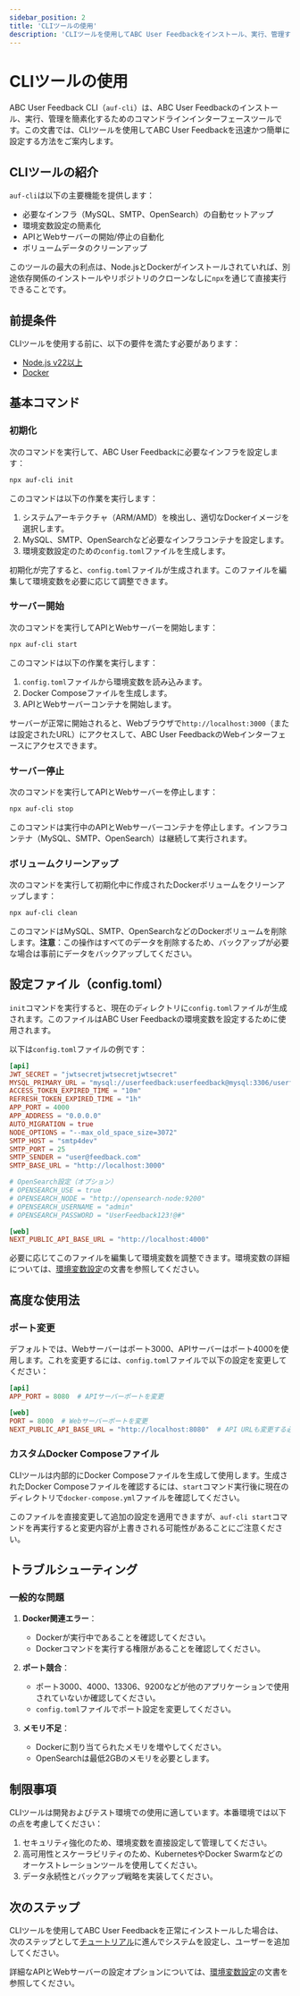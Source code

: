 ```yaml
---
sidebar_position: 2
title: 'CLIツールの使用'
description: 'CLIツールを使用してABC User Feedbackをインストール、実行、管理する方法をご案内します。'
---
```


# CLIツールの使用

ABC User Feedback CLI（`auf-cli`）は、ABC User Feedbackのインストール、実行、管理を簡素化するためのコマンドラインインターフェースツールです。この文書では、CLIツールを使用してABC User Feedbackを迅速かつ簡単に設定する方法をご案内します。

## CLIツールの紹介

`auf-cli`は以下の主要機能を提供します：

- 必要なインフラ（MySQL、SMTP、OpenSearch）の自動セットアップ
- 環境変数設定の簡素化
- APIとWebサーバーの開始/停止の自動化
- ボリュームデータのクリーンアップ

このツールの最大の利点は、Node.jsとDockerがインストールされていれば、別途依存関係のインストールやリポジトリのクローンなしに`npx`を通じて直接実行できることです。

## 前提条件

CLIツールを使用する前に、以下の要件を満たす必要があります：

- [Node.js v22以上](https://nodejs.org/en/download/)
- [Docker](https://docs.docker.com/desktop/)

## 基本コマンド

### 初期化

次のコマンドを実行して、ABC User Feedbackに必要なインフラを設定します：

```bash
npx auf-cli init
```

このコマンドは以下の作業を実行します：

1. システムアーキテクチャ（ARM/AMD）を検出し、適切なDockerイメージを選択します。
2. MySQL、SMTP、OpenSearchなど必要なインフラコンテナを設定します。
3. 環境変数設定のための`config.toml`ファイルを生成します。

初期化が完了すると、`config.toml`ファイルが生成されます。このファイルを編集して環境変数を必要に応じて調整できます。

### サーバー開始

次のコマンドを実行してAPIとWebサーバーを開始します：

```bash
npx auf-cli start
```

このコマンドは以下の作業を実行します：

1. `config.toml`ファイルから環境変数を読み込みます。
2. Docker Composeファイルを生成します。
3. APIとWebサーバーコンテナを開始します。

サーバーが正常に開始されると、Webブラウザで`http://localhost:3000`（または設定されたURL）にアクセスして、ABC User FeedbackのWebインターフェースにアクセスできます。

### サーバー停止

次のコマンドを実行してAPIとWebサーバーを停止します：

```bash
npx auf-cli stop
```

このコマンドは実行中のAPIとWebサーバーコンテナを停止します。インフラコンテナ（MySQL、SMTP、OpenSearch）は継続して実行されます。

### ボリュームクリーンアップ

次のコマンドを実行して初期化中に作成されたDockerボリュームをクリーンアップします：

```bash
npx auf-cli clean
```

このコマンドはMySQL、SMTP、OpenSearchなどのDockerボリュームを削除します。**注意**：この操作はすべてのデータを削除するため、バックアップが必要な場合は事前にデータをバックアップしてください。

## 設定ファイル（config.toml）

`init`コマンドを実行すると、現在のディレクトリに`config.toml`ファイルが生成されます。このファイルはABC User Feedbackの環境変数を設定するために使用されます。

以下は`config.toml`ファイルの例です：

```toml
[api]
JWT_SECRET = "jwtsecretjwtsecretjwtsecret"
MYSQL_PRIMARY_URL = "mysql://userfeedback:userfeedback@mysql:3306/userfeedback"
ACCESS_TOKEN_EXPIRED_TIME = "10m"
REFRESH_TOKEN_EXPIRED_TIME = "1h"
APP_PORT = 4000
APP_ADDRESS = "0.0.0.0"
AUTO_MIGRATION = true
NODE_OPTIONS = "--max_old_space_size=3072"
SMTP_HOST = "smtp4dev"
SMTP_PORT = 25
SMTP_SENDER = "user@feedback.com"
SMTP_BASE_URL = "http://localhost:3000"

# OpenSearch設定（オプション）
# OPENSEARCH_USE = true
# OPENSEARCH_NODE = "http://opensearch-node:9200"
# OPENSEARCH_USERNAME = "admin"
# OPENSEARCH_PASSWORD = "UserFeedback123!@#"

[web]
NEXT_PUBLIC_API_BASE_URL = "http://localhost:4000"
```

必要に応じてこのファイルを編集して環境変数を調整できます。環境変数の詳細については、[環境変数設定](./04-configuration.md)の文書を参照してください。

## 高度な使用法

### ポート変更

デフォルトでは、Webサーバーはポート3000、APIサーバーはポート4000を使用します。これを変更するには、`config.toml`ファイルで以下の設定を変更してください：

```toml
[api]
APP_PORT = 8080  # APIサーバーポートを変更

[web]
PORT = 8000  # Webサーバーポートを変更
NEXT_PUBLIC_API_BASE_URL = "http://localhost:8080"  # API URLも変更する必要があります
```

### カスタムDocker Composeファイル

CLIツールは内部的にDocker Composeファイルを生成して使用します。生成されたDocker Composeファイルを確認するには、`start`コマンド実行後に現在のディレクトリで`docker-compose.yml`ファイルを確認してください。

このファイルを直接変更して追加の設定を適用できますが、`auf-cli start`コマンドを再実行すると変更内容が上書きされる可能性があることにご注意ください。

## トラブルシューティング

### 一般的な問題

1. **Docker関連エラー**：

   - Dockerが実行中であることを確認してください。
   - Dockerコマンドを実行する権限があることを確認してください。

2. **ポート競合**：

   - ポート3000、4000、13306、9200などが他のアプリケーションで使用されていないか確認してください。
   - `config.toml`ファイルでポート設定を変更してください。

3. **メモリ不足**：
   - Dockerに割り当てられたメモリを増やしてください。
   - OpenSearchは最低2GBのメモリを必要とします。

## 制限事項

CLIツールは開発およびテスト環境での使用に適しています。本番環境では以下の点を考慮してください：

1. セキュリティ強化のため、環境変数を直接設定して管理してください。
2. 高可用性とスケーラビリティのため、KubernetesやDocker Swarmなどのオーケストレーションツールを使用してください。
3. データ永続性とバックアップ戦略を実装してください。

## 次のステップ

CLIツールを使用してABC User Feedbackを正常にインストールした場合は、次のステップとして[チュートリアル](../03-tutorial.md)に進んでシステムを設定し、ユーザーを追加してください。

詳細なAPIとWebサーバーの設定オプションについては、[環境変数設定](./04-configuration.md)の文書を参照してください。
